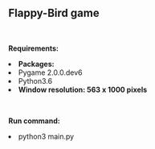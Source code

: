 <h2>Flappy-Bird game</h2>

<br/>

<p>
  <b>Requirements:</b>
    <li>
      <b>Packages:</b>
        <li>Pygame 2.0.0.dev6</li>
        <li>Python3.6</li>
    </li>
    <li>
      <b>Window resolution: 563 x 1000 pixels</b>
    </li>
</p>

<br/>

<p>
  <b>Run command:</b>
    <li>python3 main.py</li>
    
</p>

